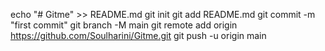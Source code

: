 echo "# Gitme" >> README.md
git init
git add README.md
git commit -m "first commit"
git branch -M main
git remote add origin https://github.com/Soulharini/Gitme.git
git push -u origin main
